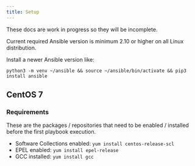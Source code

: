 ```yaml
---
title: Setup
---
```


These docs are work in progress so they will be incomplete. 

Current required Ansible version is minimum 2.10 or higher on all Linux distribution.

Install a newer Ansible version like:

`python3 -m venv ~/ansible && source ~/ansible/bin/activate && pip3 install ansible`

## CentOS 7 
### Requirements
These are the packages / repositories that need to be enabled / installed before the first playbook execution.

- Software Collections enabled: 
`yum install centos-release-scl`
- EPEL enabled: 
`yum install epel-release`
- GCC installed: 
`yum install gcc`
